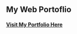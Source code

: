 ## My Web Portoflio

#### [Visit My Portfolio Here](https://prathmesh-chhabra-portfolio.netlify.app/)  

